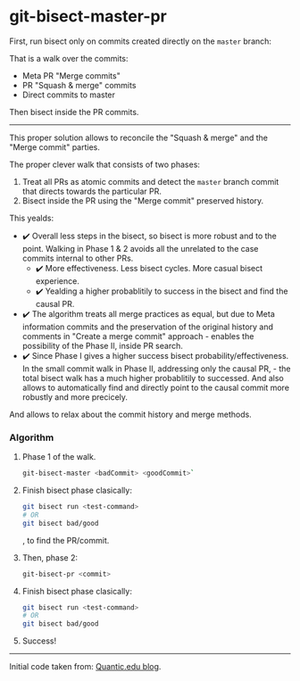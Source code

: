 # git-bisect-master-pr

First, run bisect only on commits created directly on the `master` branch:

That is a walk over the commits:
  * Meta PR "Merge commits"
  * PR "Squash & merge" commits
  * Direct commits to master
  
Then bisect inside the PR commits.

---

This proper solution allows to reconcile the "Squash & merge" and the "Merge commit" parties.

The proper clever walk that consists of two phases:
1. Treat all PRs as atomic commits and detect the `master` branch commit that directs towards the particular PR.
2. Bisect inside the PR using the "Merge commit" preserved history.

This yealds:
  * :heavy_check_mark: Overall less steps in the bisect, so bisect is more robust and to the point. Walking in Phase 1 & 2 avoids all the unrelated to the case commits internal to other PRs.
    * :heavy_check_mark: More effectiveness. Less bisect cycles. More casual bisect experience.
    * :heavy_check_mark: Yealding a higher probablitily to success in the bisect and find the causal PR.
  * :heavy_check_mark: The algorithm treats all merge practices as equal, but due to Meta information commits and the preservation of the original history and comments in "Create a merge commit" approach - enables the possibility of the Phase II, inside PR search.
  * :heavy_check_mark: Since Phase I gives a higher success bisect probability/effectiveness. In the small commit walk in Phase II, addressing only the causal PR, - the total bisect walk has a much higher probablitily to successed. And also allows to automatically find and directly point to the causal commit more robustly and more precicely.
  
  And allows to relax about the commit history and merge methods.

### Algorithm

  1. Phase 1 of the walk.

      ```sh
      git-bisect-master <badCommit> <goodCommit>`
      ```
  
  2. Finish bisect phase clasically:

      ```sh
      git bisect run <test-command>
      # OR
      git bisect bad/good
      ```
      , to find the PR/commit.

  3. Then, phase 2:
  
      ```sh
      git-bisect-pr <commit>
      ```
  
  4. Finish bisect phase clasically:
  
      ```sh
      git bisect run <test-command>
      # OR
      git bisect bad/good
      ```

  5. Success!

---

Initial code taken from: [Quantic.edu blog](https://blog.quantic.edu/2015/02/03/git-bisect-debugging-with-feature-branches/).
